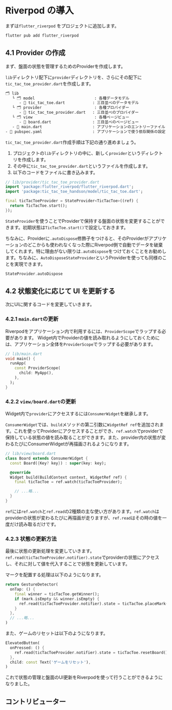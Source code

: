 # Riverpod の導入

まずは`flutter_riverpod` をプロジェクトに追加します。

```sh
flutter pub add flutter_riverpod
```

## 4.1 Provider の作成

まず、盤面の状態を管理するためのProviderを作成します。

`lib`ディレクトリ配下に`provider`ディレクトリを、さらにその配下に`tic_tac_toe_provider.dart`を作成します。

```bash {4-5}
🗂 lib
   └ 🗂 model                          : 各種データモデル
      - 📄 tic_tac_toe.dart            : 三目並べのデータモデル
   └ 🗂 provider                       : 各種プロバイダー
      - 📄 tic_tac_toe_provider.dart   : 三目並べのプロバイダー
   └ 🗂 view                           : 各種ページビュー
      - 📄 board.dart                  : 三目並べのページビュー
   - 📄 main.dart                      : アプリケーションのエントリーファイル
- 📄 pubspec.yaml                      : アプリケーションで使う依存関係の設定
```

`tic_tac_toe_provider.dart`作成手順は下記の通り進めましょう。

1. プロジェクトの`lib`ディレクトリの中に、新しく`provider`というディレクトリを作成します。
2. その中に`tic_tac_toe_provider.dart`というファイルを作成します。
3. 以下のコードをファイルに書き込みます。

```dart
// lib/provider/tic_tac_toe_provider.dart
import 'package:flutter_riverpod/flutter_riverpod.dart';
import 'package:tic_tac_toe_handson/model/tic_tac_toe.dart';

final ticTacToeProvider = StateProvider<TicTacToe>((ref) {
  return TicTacToe.start();
});
```

`StateProvider`を使うことでProviderで保持する盤面の状態を変更することができます。初期状態は`TicTacToe.start()`で設定しておきます。

ちなみに、Providerに`.autoDispose`修飾子をつけると、そのProviderがアプリケーションのどこからも使われなくなった際にRiverpod側で自動でデータを破棄してくれます。特に理由がない限りは`.autoDispose`をつけておくことをお勧めします。ちなみに、`AutoDisposeStateProvider`というProviderを使っても同様のことを実現できます。

```dart
StateProvider.autoDispose
```

## 4.2 状態変化に応じて UI を更新する

次にUIに関するコードを変更していきます。

### 4.2.1 `main.dart`の更新

Riverpodをアプリケーション内で利用するには、`ProviderScope`でラップする必要があります。
Widget内でProviderの値を読み取れるようにしておくためには、アプリケーション全体を`ProviderScope`でラップする必要があります。

```dart
// lib/main.dart
void main() {
  runApp(
    const ProviderScope(
      child: MyApp(),
    ),
  );
}
```

### 4.2.2 `view/board.dart`の更新

Widget内で`provider`にアクセスするには`ConsumerWidget`を継承します。

`ConsumerWidget`では、`build`メソッドの第二引数に`WidgetRef ref`を追加されます。これを使ってProviderにアクセスすることができ、`ref.watch`でproviderで保持している状態の値を読み取ることができます。また、provider内の状態が変わるたびにConsumerWidgetが再描画されるようになります。

```dart
// lib/view/board.dart
class Board extends ConsumerWidget {
  const Board({Key? key}) : super(key: key);

  @override
  Widget build(BuildContext context, WidgetRef ref) {
    final ticTacToe = ref.watch(ticTacToeProvider);

    // ...略...
  }
}
```

`ref`には`ref.watch`と`ref.read`の2種類の主な使い方があります。`ref.watch`はproviderの状態が変わるたびに再描画が走りますが、`ref.read`はその時の値を一度だけ読み取るだけです。

### 4.2.3 状態の更新方法

最後に状態の更新処理を変更していきます。`ref.read(ticTacToeProvider.notifier).state`でproviderの状態にアクセスし、それに対して値を代入することで状態を更新しています。

マークを配置する処理は以下のようになります。

```dart
return GestureDetector(
  onTap: () {
    final winner = ticTacToe.getWinner();
    if (mark.isEmpty && winner.isEmpty) {
      ref.read(ticTacToeProvider.notifier).state = ticTacToe.placeMark(row, col);
    }
  },
  // ...略...
)
```

また、ゲームのリセットは以下のようになります。

```dart
ElevatedButton(
  onPressed: () {
    ref.read(ticTacToeProvider.notifier).state = ticTacToe.resetBoard();
  },
  child: const Text('ゲームをリセット'),
)
```

これで状態の管理と盤面のUI更新をRiverpodを使って行うことができるようになりました。

## コントリビューター

<BaseProfile avatar-url="/staff/okaryo.png" name="okaryo" title="現在は主にRubyやGoを仕事で扱っていますが、今もFlutterは大好きです！" twitter-url="https://twitter.com/okaryoX" />
